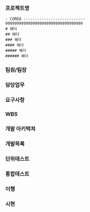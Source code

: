 ###	프로젝트명
    - COREA ---------------------------
    9999999999999999999999999999999999
    # 해더
    ## 해더
    ### 해더
    #### 해더
    ##### 해더
    ###### 해더
###	팀원/팀장

###	담당업무

###	요구사항

###	WBS

###	개발 아키택쳐

###	개발목록

###	단위테스트

###	통합테스트

###	이행

###	시현
